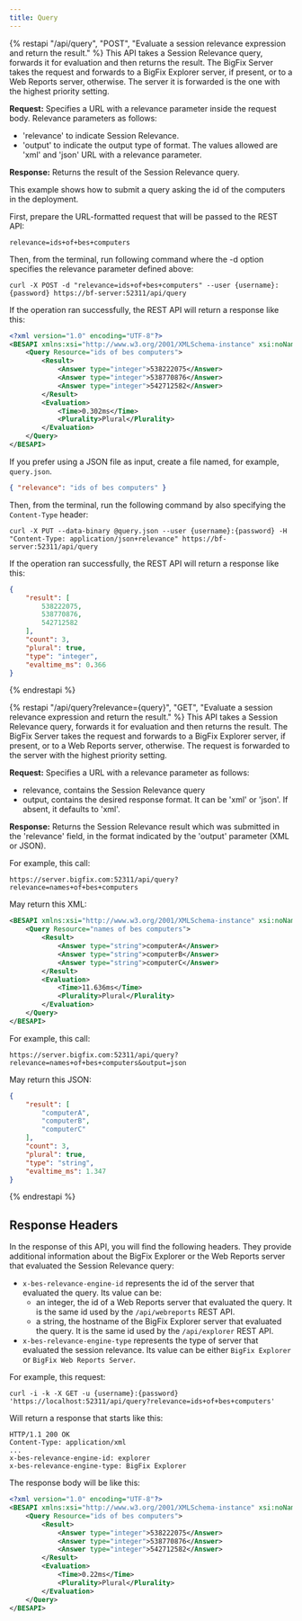```yaml
---
title: Query
---
```


{% restapi "/api/query", "POST", "Evaluate a session relevance expression and return the result." %}
This API takes a Session Relevance query, forwards it for evaluation and then returns the result.
The BigFix Server takes the request and forwards to a BigFix Explorer server, if present, or to a Web Reports server, otherwise.
The server it is forwarded is the one with the highest priority setting.

**Request:** Specifies a URL with a relevance parameter inside the request body. Relevance parameters as follows:
* 'relevance' to indicate Session Relevance.
* 'output' to indicate the output type of format. The values allowed are 'xml' and 'json' URL with a relevance parameter.

**Response:** Returns the result of the Session Relevance query.

This example shows how to submit a query asking the id of the computers in the deployment.

First, prepare the URL-formatted request that will be passed to the REST API:
```
relevance=ids+of+bes+computers
```

Then, from the terminal, run following command where the -d option specifies the relevance parameter defined above:
```
curl -X POST -d "relevance=ids+of+bes+computers" --user {username}:{password} https://bf-server:52311/api/query
```

If the operation ran successfully, the REST API will return a response like this:
```xml
<?xml version="1.0" encoding="UTF-8"?>
<BESAPI xmlns:xsi="http://www.w3.org/2001/XMLSchema-instance" xsi:noNamespaceSchemaLocation="BESAPI.xsd">
    <Query Resource="ids of bes computers">
        <Result>
            <Answer type="integer">538222075</Answer>
            <Answer type="integer">538770876</Answer>
            <Answer type="integer">542712582</Answer>
        </Result>
        <Evaluation>
            <Time>0.302ms</Time>
            <Plurality>Plural</Plurality>
        </Evaluation>
    </Query>
</BESAPI>
```

If you prefer using a JSON file as input, create a file named, for example, `query.json`.
```json
{ "relevance": "ids of bes computers" }
```

Then, from the terminal, run the following command by also specifying the `Content-Type` header:
```
curl -X PUT --data-binary @query.json --user {username}:{password} -H "Content-Type: application/json+relevance" https://bf-server:52311/api/query
```

If the operation ran successfully, the REST API will return a response like this:
```json
{
    "result": [
        538222075,
        538770876,
        542712582
    ],
    "count": 3,
    "plural": true,
    "type": "integer",
    "evaltime_ms": 0.366
}
```

{% endrestapi %}

{% restapi "/api/query?relevance={query}", "GET", "Evaluate a session relevance expression and return the result." %}
This API takes a Session Relevance query, forwards it for evaluation and then returns the result.
The BigFix Server takes the request and forwards to a BigFix Explorer server, if present, or to a Web Reports server, otherwise.
The request is forwarded to the server with the highest priority setting.

**Request:** Specifies a URL with a relevance parameter as follows:
* relevance, contains the Session Relevance query
* output, contains the desired response format. It can be 'xml' or 'json'. If absent, it defaults to 'xml'.

**Response:** Returns the Session Relevance result which was submitted in the 'relevance' field, in the format indicated by the 'output' parameter (XML or JSON).

For example, this call:
```
https://server.bigfix.com:52311/api/query?relevance=names+of+bes+computers
```

May return this XML:
```xml
<BESAPI xmlns:xsi="http://www.w3.org/2001/XMLSchema-instance" xsi:noNamespaceSchemaLocation="BESAPI.xsd">
    <Query Resource="names of bes computers">
        <Result>
            <Answer type="string">computerA</Answer>
            <Answer type="string">computerB</Answer>
            <Answer type="string">computerC</Answer>
        </Result>
        <Evaluation>
            <Time>11.636ms</Time>
            <Plurality>Plural</Plurality>
        </Evaluation>
    </Query>
</BESAPI>
```

For example, this call: 
```
https://server.bigfix.com:52311/api/query?relevance=names+of+bes+computers&output=json
```

May return this JSON:
```json
{
    "result": [
        "computerA",
        "computerB",
        "computerC"
    ],
    "count": 3,
    "plural": true,
    "type": "string",
    "evaltime_ms": 1.347
}
```

{% endrestapi %}

## Response Headers
In the response of this API, you will find the following headers. They provide additional information about the BigFix Explorer or the Web Reports server that evaluated the Session Relevance query:

- `x-bes-relevance-engine-id` represents the id of the server that evaluated the query. Its value can be:
  - an integer, the id of a Web Reports server that evaluated the query. It is the same id used by the `/api/webreports` REST API.
  - a string, the hostname of the BigFix Explorer server that evaluated the query. It is the same id used by the `/api/explorer` REST API.
- `x-bes-relevance-engine-type` represents the type of server that evaluated the session relevance. Its value can be either `BigFix Explorer` or `BigFix Web Reports Server`.

For example, this request:
```
curl -i -k -X GET -u {username}:{password} 'https://localhost:52311/api/query?relevance=ids+of+bes+computers'
```

Will return a response that starts like this:
```
HTTP/1.1 200 OK
Content-Type: application/xml
...
x-bes-relevance-engine-id: explorer
x-bes-relevance-engine-type: BigFix Explorer
```

The response body will be like this:
```xml
<?xml version="1.0" encoding="UTF-8"?>
<BESAPI xmlns:xsi="http://www.w3.org/2001/XMLSchema-instance" xsi:noNamespaceSchemaLocation="BESAPI.xsd">
    <Query Resource="ids of bes computers">
        <Result>
            <Answer type="integer">538222075</Answer>
            <Answer type="integer">538770876</Answer>
            <Answer type="integer">542712582</Answer>
        </Result>
        <Evaluation>
            <Time>0.22ms</Time>
            <Plurality>Plural</Plurality>
        </Evaluation>
    </Query>
</BESAPI>
```
